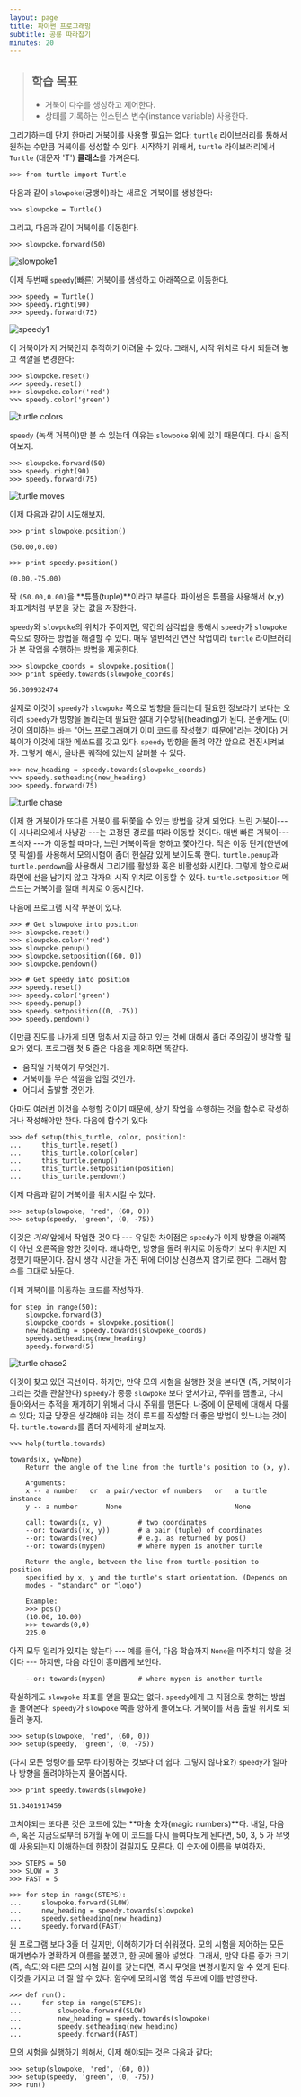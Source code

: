 ```yaml
---
layout: page
title: 파이썬 프로그래밍
subtitle: 공룡 따라잡기
minutes: 20
---
```

> ## 학습 목표
>
> *   거북이 다수를 생성하고 제어한다.
> *   상태를 기록하는 인스턴스 변수(instance variable) 사용한다.

그리기하는데 단지 한마리 거북이를 사용할 필요는 없다:
`turtle` 라이브러리를 통해서 원하는 수만큼 거북이를 생성할 수 있다.
시작하기 위해서, `turtle` 라이브러리에서 `Turtle` (대문자 'T') **클래스**를 가져온다.

~~~ {.input}
>>> from turtle import Turtle
~~~

다음과 같이 `slowpoke`(궁뱅이)라는 새로운 거북이를 생성한다:

~~~ {.input}
>>> slowpoke = Turtle()
~~~

그리고, 다음과 같이 거북이를 이동한다.

~~~ {.input}
>>> slowpoke.forward(50)
~~~

![slowpoke1](fig/slowpoke1.png)

이제 두번째 `speedy`(빠른) 거북이를 생성하고 아래쪽으로 이동한다.

~~~ {.input}
>>> speedy = Turtle()
>>> speedy.right(90)
>>> speedy.forward(75)
~~~

![speedy1](fig/speedy1.png)

이 거북이가 저 거북인지 추적하기 어려울 수 있다.
그래서, 시작 위치로 다시 되돌려 놓고 색깔을 변경한다:

~~~ {.input}
>>> slowpoke.reset()
>>> speedy.reset()
>>> slowpoke.color('red')
>>> speedy.color('green')
~~~

![turtle colors](fig/turtle-color.png)

`speedy` (녹색 거북이)만 볼 수 있는데 이유는 `slowpoke` 위에 있기 때문이다.
다시 움직여보자.

~~~ {.input}
>>> slowpoke.forward(50)
>>> speedy.right(90)
>>> speedy.forward(75)
~~~

![turtle moves](fig/turtle-color-move.png)

이제 다음과 같이 시도해보자.

~~~ {.input}
>>> print slowpoke.position()
~~~

~~~ {.output}
(50.00,0.00)
~~~

~~~ {.input}
>>> print speedy.position()
~~~

~~~ {.output}
(0.00,-75.00)
~~~

짝 `(50.00,0.00)`을 **튜플(tuple)**이라고 부른다.
파이썬은 튜플을 사용해서 (x,y) 좌표계처럼 부분을 갖는 값을 저장한다.

`speedy`와 `slowpoke`의 위치가 주어지면,
약간의 삼각법을 통해서 `speedy`가 `slowpoke` 쪽으로 향하는 방법을 해결할 수 있다.
매우 일반적인 연산 작업이라 `turtle` 라이브러리가 본 작업을 수행하는 방법을 제공한다.

~~~ {.input}
>>> slowpoke_coords = slowpoke.position()
>>> print speedy.towards(slowpoke_coords)
~~~
~~~ {.output}
56.309932474
~~~

실제로 이것이 `speedy`가 `slowpoke` 쪽으로 방향을 돌리는데 필요한 정보라기 보다는 오히려
`speedy`가 방향을 돌리는데 필요한 절대 기수방위(heading)가 된다.
운좋게도 (이것이 의미하는 바는 "어느 프로그래머가 이미 코드를 작성했기 때문에"라는 것이다) 
거북이가 이것에 대한 메쏘드를 갖고 있다. `speedy` 방향을 돌려 약간 앞으로 전진시켜보자.
그렇게 해서, 올바른 궤적에 있는지 살펴볼 수 있다.

~~~ {.input}
>>> new_heading = speedy.towards(slowpoke_coords)
>>> speedy.setheading(new_heading)
>>> speedy.forward(75)
~~~

![turtle chase](fig/turtle-chase1.png)

이제 한 거북이가 또다른 거북이를 뒤쫓을 수 있는 방법을 갖게 되었다.
느린 거북이--- 이 시나리오에서 사냥감 ---는 고정된 경로를 따라 이동할 것이다.
매번 빠른 거북이--- 포식자 ---가 이동할 때마다, 느린 거북이쪽을 향하고 쫓아간다.
적은 이동 단계(한번에 몇 픽셀)를 사용해서 모의시험이 좀더 현실감 있게 보이도록 한다.
`turtle.penup`과 `turtle.pendown`을 사용해서 그리기를 활성화 혹은 비활성화 시킨다.
그렇게 함으로써 화면에 선을 남기지 않고 각자의 시작 위치로 이동할 수 있다.
`turtle.setposition` 메쏘드는 거북이를 절대 위치로 이동시킨다.

다음에 프로그램 시작 부분이 있다.

~~~ {.input}
>>> # Get slowpoke into position
>>> slowpoke.reset()
>>> slowpoke.color('red')
>>> slowpoke.penup()
>>> slowpoke.setposition((60, 0))
>>> slowpoke.pendown()

>>> # Get speedy into position
>>> speedy.reset()
>>> speedy.color('green')
>>> speedy.penup()
>>> speedy.setposition((0, -75))
>>> speedy.pendown()
~~~

이만큼 진도를 나가게 되면 멈춰서 지금 하고 있는 것에 대해서 좀더 주의깊이 생각할 필요가 있다.
프로그램 첫 5 줄은 다음을 제외하면 똑같다.

*   움직일 거북이가 무엇인가.
*   거북이를 무슨 색깔을 입힐 것인가.
*   어디서 출발할 것인가.

아마도 여러번 이것을 수행할 것이기 때문에, 상기 작업을 수행하는 것을 함수로 작성하거나 작성해야만 한다.
다음에 함수가 있다:

~~~ {.input}
>>> def setup(this_turtle, color, position):
...     this_turtle.reset()
...     this_turtle.color(color)
...     this_turtle.penup()
...     this_turtle.setposition(position)
...     this_turtle.pendown()
~~~

이제 다음과 같이 거북이를 위치시킬 수 있다.

~~~ {.input}
>>> setup(slowpoke, 'red', (60, 0))
>>> setup(speedy, 'green', (0, -75))
~~~

이것은 *거의* 앞에서 작업한 것이다 --- 
유일한 차이점은 `speedy`가 이제 방향을 아래쪽이 아닌 오른쪽을 향한 것이다.
왜냐하면, 방향을 돌려 위치로 이동하기 보다 위치만 지정했기 때문이다.
잠시 생각 시간을 가진 뒤에 더이상 신경쓰지 않기로 한다. 그래서 함수를 그대로 놔둔다.

이제 거북이를 이동하는 코드를 작성하자.

~~~ {.input}
for step in range(50):
    slowpoke.forward(3)
    slowpoke_coords = slowpoke.position()
    new_heading = speedy.towards(slowpoke_coords)
    speedy.setheading(new_heading)
    speedy.forward(5)
~~~

![turtle chase2](fig/turtle-chase2.gif)

이것이 찾고 있던 곡선이다. 하지만, 만약 모의 시험을 실행한 것을 본다면 (즉, 거북이가 그리는 것을 관찰한다)
`speedy`가 종종 `slowpoke` 보다 앞서가고, 주위를 맴돌고, 다시 돌아와서는 추적을 재개하기 위해서 다시 주위를 맴돈다.
나중에 이 문제에 대해서 다룰 수 있다; 지금 당장은 생각해야 되는 것이 루프를 작성할 더 좋은 방법이 있느냐는 것이다.
`turtle.towards`를 좀더 자세하게 살펴보자.

~~~ {.input}
>>> help(turtle.towards)
~~~
~~~ {.output}
towards(x, y=None)
    Return the angle of the line from the turtle's position to (x, y).
    
    Arguments:
    x -- a number   or  a pair/vector of numbers   or   a turtle instance
    y -- a number       None                            None
    
    call: towards(x, y)         # two coordinates
    --or: towards((x, y))       # a pair (tuple) of coordinates
    --or: towards(vec)          # e.g. as returned by pos()
    --or: towards(mypen)        # where mypen is another turtle
    
    Return the angle, between the line from turtle-position to position
    specified by x, y and the turtle's start orientation. (Depends on
    modes - "standard" or "logo")
    
    Example:
    >>> pos()
    (10.00, 10.00)
    >>> towards(0,0)
    225.0
~~~

아직 모두 일리가 있지는 않는다 --- 예를 들어, 다음 학습까지 `None`을 마주치지 않을 것이다 ---
하지만, 다음 라인이 흥미롭게 보인다. 

~~~ {.output}
    --or: towards(mypen)        # where mypen is another turtle
~~~

확실하게도 `slowpoke` 좌표를 얻을 필요는 없다. 
`speedy`에게 그 지점으로 향하는 방법을 물어본다: 
`speedy`가 `slowpoke` 쪽을 향하게 물어노다. 
거북이를 처음 출발 위치로 되돌려 놓자.

~~~ {.input}
>>> setup(slowpoke, 'red', (60, 0))
>>> setup(speedy, 'green', (0, -75))
~~~

(다시 모든 명령어를 모두 타이핑하는 것보다 더 쉽다. 그렇지 않나요?) 
`speedy`가 얼마나 방향을 돌려야하는지 물어봅시다.

~~~ {.input}
>>> print speedy.towards(slowpoke)
~~~
~~~ {.output}
51.3401917459
~~~

고쳐야되는 또다른 것은 코드에 있는 **마술 숫자(magic numbers)**다.
내일, 다음주, 혹은 지금으로부터 6개월 뒤에 이 코드를 다시 들여다보게 된다면,
50, 3, 5 가 무엇에 사용되는지 이해하는데 한참이 걸릴지도 모른다. 
이 숫자에 이름을 부여하자.

~~~ {.input}
>>> STEPS = 50
>>> SLOW = 3
>>> FAST = 5

>>> for step in range(STEPS):
...     slowpoke.forward(SLOW)
...     new_heading = speedy.towards(slowpoke)
...     speedy.setheading(new_heading)
...     speedy.forward(FAST)
~~~

원 프로그램 보다 3줄 더 길지만, 이해하기가 더 쉬워졌다.
모의 시험을 제어하는 모든 매개변수가 명확하게 이름을 붙였고, 한 곳에 몰아 넣었다.
그래서, 만약 다른 증가 크기(즉, 속도)와 다른 모의 시험 길이를 갖는다면,
즉시 무엇을 변경시킬지 알 수 있게 된다. 
이것을 가지고 더 잘 할 수 있다. 함수에 모의시험 핵심 루프에 이를 반영한다. 

~~~ {.input}
>>> def run():
...     for step in range(STEPS):
...         slowpoke.forward(SLOW)
...         new_heading = speedy.towards(slowpoke)
...         speedy.setheading(new_heading)
...         speedy.forward(FAST)
~~~

모의 시험을 실행하기 위해서, 이제 해야되는 것은 다음과 같다:

~~~ {.input}
>>> setup(slowpoke, 'red', (60, 0))
>>> setup(speedy, 'green', (0, -75))
>>> run()
~~~
